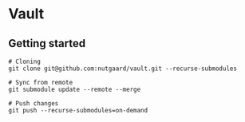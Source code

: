 # Vault

## Getting started
```
# Cloning
git clone git@github.com:nutgaard/vault.git --recurse-submodules

# Sync from remote
git submodule update --remote --merge

# Push changes
git push --recurse-submodules=on-demand 
```
